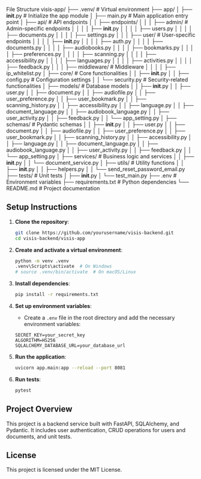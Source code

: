 File Structure
visis-app/
├── .venv/                      # Virtual environment
├── app/
│   ├── __init__.py             # Initialize the app module
│   ├── main.py                 # Main application entry point
│   ├── api/                    # API endpoints
│   │   ├── endpoints/
│   │   │   ├── admin/          # Admin-specific endpoints
│   │   │   │   ├── __init__.py
│   │   │   │   ├── users.py
│   │   │   │   ├── documents.py
│   │   │   │   ├── settings.py
│   │   │   ├── user/           # User-specific endpoints
│   │   │   │   ├── __init__.py
│   │   │   │   ├── auth.py
│   │   │   │   ├── documents.py
│   │   │   │   ├── audiobooks.py
│   │   │   │   ├── bookmarks.py
│   │   │   │   ├── preferences.py
│   │   │   │   ├── scanning.py
│   │   │   │   ├── accessibility.py
│   │   │   │   ├── languages.py
│   │   │   │   ├── activities.py
│   │   │   │   ├── feedback.py
│   │   │   ├── middleware/      # Middleware
│   │   │   │   ├── ip_whitelist.py
│   ├── core/                   # Core functionalities
│   │   ├── __init__.py
│   │   ├── config.py           # Configuration settings
│   │   └── security.py         # Security-related functionalities
│   ├── models/                 # Database models
│   │   ├── __init__.py
│   │   ├── user.py
│   │   ├── document.py
│   │   ├── audiofile.py
│   │   ├── user_preference.py
│   │   ├── user_bookmark.py
│   │   ├── scanning_history.py
│   │   ├── accessibility.py
│   │   ├── language.py
│   │   ├── document_language.py
│   │   ├── audiobook_language.py
│   │   ├── user_activity.py
│   │   ├── feedback.py
│   │   └── app_setting.py
│   ├── schemas/                # Pydantic schemas
│   │   ├── __init__.py
│   │   ├── user.py
│   │   ├── document.py
│   │   ├── audiofile.py
│   │   ├── user_preference.py
│   │   ├── user_bookmark.py
│   │   ├── scanning_history.py
│   │   ├── accessibility.py
│   │   ├── language.py
│   │   ├── document_language.py
│   │   ├── audiobook_language.py
│   │   ├── user_activity.py
│   │   ├── feedback.py
│   │   └── app_setting.py
│   ├── services/               # Business logic and services
│   │   ├── __init__.py
│   │   └── document_service.py
│   ├── utils/                  # Utility functions
│   │   ├── __init__.py
│   │   ├── helpers.py
│   │   └── send_reset_password_email.py
├── tests/                      # Unit tests
│   ├── __init__.py
│   └── test_main.py
├── .env                        # Environment variables
├── requirements.txt            # Python dependencies
└── README.md                   # Project documentation


## Setup Instructions

1. **Clone the repository**:
    ```sh
    git clone https://github.com/yourusername/visis-backend.git
    cd visis-backend/visis-app
    ```

2. **Create and activate a virtual environment**:
    ```sh
    python -m venv .venv
    .venv\Scripts\activate  # On Windows
    # source .venv/bin/activate  # On macOS/Linux
    ```

3. **Install dependencies**:
    ```sh
    pip install -r requirements.txt
    ```

4. **Set up environment variables**:
    - Create a `.env` file in the root directory and add the necessary environment variables:
    ```properties
    SECRET_KEY=your_secret_key
    ALGORITHM=HS256
    SQLALCHEMY_DATABASE_URL=your_database_url
    ```

5. **Run the application**:
    ```sh
    uvicorn app.main:app --reload --port 8081
    ```

6. **Run tests**:
    ```sh
    pytest
    ```

## Project Overview

This project is a backend service built with FastAPI, SQLAlchemy, and Pydantic. It includes user authentication, CRUD operations for users and documents, and unit tests.

## License

This project is licensed under the MIT License.